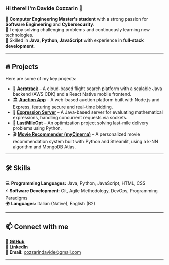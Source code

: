 ### Hi there! I'm Davide Cozzarin 👋
 🚀 **Computer Engineering Master's student** with a strong passion for **Software Engineering** and **Cybersecurity**.  
🔹 I enjoy solving challenging problems and continuously learning new technologies.  
🔹 Skilled in **Java, Python, JavaScript** with experience in **full-stack development**.  

---

## 🔥 Projects  
Here are some of my key projects:

- 🛫 **[Aerotrack](https://github.com/davidecozzarin/AerotrackApp)** – A cloud-based flight search platform with a scalable Java backend (AWS CDK) and a React Native mobile frontend.  
- 🏛 **[Auction App](https://github.com/davidecozzarin/auction_app)** – A web-based auction platform built with Node.js and Express, featuring secure and real-time bidding.  
- 🔢 **[Expression Server](https://github.com/davidecozzarin/Expression-Server)** – A Java-based server for evaluating mathematical expressions, handling concurrent requests via sockets.  
- 🚛 **[LastMileOpt](https://github.com/davidecozzarin/LastMileOpt)** – An optimization project solving last-mile delivery problems using Python.  
- 🎬 **[Movie Recommender (myCinema)](https://github.com/davidecozzarin/myCinema)** – A personalized movie recommendation system built with Python and Streamlit, using a k-NN algorithm and MongoDB Atlas.  

---

## 🛠️ Skills  
💻 **Programming Languages:** Java, Python, JavaScript, HTML, CSS  
⚡ **Software Development:** Git, Agile Methodology, DevOps, Programming Paradigms  
🌍 **Languages:** Italian (Native), English (B2)  

---

## 📫 Connect with me  
🔗 **[GitHub](https://github.com/davidecozzarin)**  
🔗 **[LinkedIn](https://www.linkedin.com/in/davide-cozzarin/)**  
📩 **Email:** cozzarindavide@gmail.com  

---

